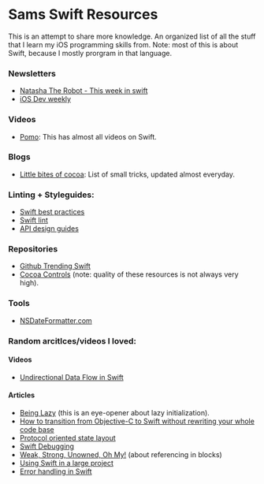 # Sams Swift Resources

This is an attempt to share more knowledge. An organized list of all the stuff that I learn my iOS programming skills from. Note: most of this is about Swift, because I mostly prorgram in that language. 



### Newsletters 

* [Natasha The Robot - This week in swift](https://swiftnews.curated.co) 
* [iOS Dev weekly](https://iosdevweekly.com)

### Videos 
* [Pomo](http://www.pomo.tv/events/): This has almost all videos on Swift.


### Blogs 
* [Little bites of cocoa](https://littlebitesofcocoa.com): List of small tricks, updated almost everyday. 


### Linting + Styleguides: 
* [Swift best practices](https://github.com/schwa/Swift-Community-Best-Practices)
* [Swift lint](https://github.com/realm/SwiftLint)
* [API design guides](https://swift.org/documentation/api-design-guidelines/)

### Repositories 

* [Github Trending Swift](https://github.com/trending?l=swift)
* [Cocoa Controls](https://www.cocoacontrols.com) (note: quality of these resources is not always very high).


### Tools 
* [NSDateFormatter.com](http://nsdateformatter.com)

### Random arcitlces/videos I loved:

#### Videos
* [Undirectional Data Flow in Swift](https://realm.io/news/benji-encz-unidirectional-data-flow-swift/)
 
#### Articles 
* [Being Lazy](http://alisoftware.github.io/swift/2016/02/28/being-lazy/?utm_campaign=This%2BWeek%2Bin%2BSwift&utm_medium=web&utm_source=This_Week_in_Swift_76) (this is an eye-opener about lazy initialization). 
* [How to transition from Objective-C to Swift without rewriting your whole code base](http://codevoyagers.com/2016/02/09/transitioning-from-objective-c-to-swift-in-4-steps-without-rewriting-the-existing-code/?utm_campaign=This%2BWeek%2Bin%2BSwift&utm_medium=email&utm_source=This_Week_in_Swift_74)
* [Protocol oriented state layout](https://medium.com/@pcperini/a-protocol-oriented-state-machine-for-layout-constraints-2c6c94bbd844#.kxr4fn8ga)
* [Swift Debugging](https://www.natashatherobot.com/swift-debugging/)
* [Weak, Strong, Unowned, Oh My!](http://krakendev.io/blog/weak-and-unowned-references-in-swift) (about referencing in blocks)
* [Using Swift in a large project](http://www.wooji-juice.com/blog/stupid-swift-tricks-4.html) 
* [Error handling in Swift](https://www.raywenderlich.com/130197/magical-error-handling-swift?utm_campaign=This%2BWeek%2Bin%2BSwift&utm_medium=email&utm_source=This_Week_in_Swift_95)
